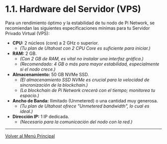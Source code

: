 # 1.1. Hardware del Servidor (VPS)

Para un rendimiento óptimo y la estabilidad de tu nodo de Pi Network, se recomiendan las siguientes especificaciones mínimas para tu Servidor Privado Virtual (VPS):

* **CPU:** 2 núcleos (core) a 2 GHz o superior.
    * *(Tu plan de Ultahost con 2 CPU Core es suficiente para iniciar.)*
* **RAM:** 2 GB.
    * *(Con 2 GB de RAM, es vital no instalar una interfaz gráfica.)*
    * *(Recomendado: 4 GB o más para mayor estabilidad, especialmente si el nodo crece.)*
* **Almacenamiento:** 50 GB NVMe SSD.
    * *(El almacenamiento SSD NVMe es crucial para la velocidad de sincronización de la blockchain.)*
    * *(La blockchain de Pi Network crecerá con el tiempo; monitorea tu espacio.)*
* **Ancho de Banda:** Ilimitado (Unmetered) o una cantidad muy generosa.
    * *(Tu plan de Ultahost ofrece "Unmetered bandwidth", lo cual es ideal.)*
* **Dirección IP:** 1 IP dedicada.
    * *(Necesario para la comunicación del nodo con la red.)*

---
[Volver al Menú Principal](index.md)
